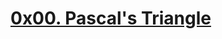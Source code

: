 # [0x00. Pascal's Triangle](https://github.com/lahincapie/holbertonschool-interview/tree/master/0x00-pascal_triangle)